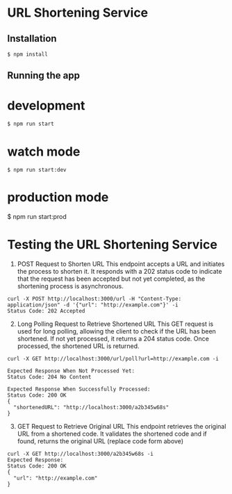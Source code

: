 # URL Shortening Service

## Installation

```
$ npm install
```

## Running the app
# development
```
$ npm run start
```
# watch mode
```
$ npm run start:dev
```
# production mode
$ npm run start:prod

# Testing the URL Shortening Service
1. POST Request to Shorten URL
This endpoint accepts a URL and initiates the process to shorten it. It responds with a 202 status code to indicate that the request has been accepted but not yet completed, as the shortening process is asynchronous.

```
curl -X POST http://localhost:3000/url -H "Content-Type: application/json" -d '{"url": "http://example.com"}' -i
Status Code: 202 Accepted
```

2. Long Polling Request to Retrieve Shortened URL
This GET request is used for long polling, allowing the client to check if the URL has been shortened. If not yet processed, it returns a 204 status code. Once processed, the shortened URL is returned.
```
curl -X GET http://localhost:3000/url/poll?url=http://example.com -i

Expected Response When Not Processed Yet:
Status Code: 204 No Content

Expected Response When Successfully Processed:
Status Code: 200 OK
{
  "shortenedURL": "http://localhost:3000/a2b345w68s"
}
```

3. GET Request to Retrieve Original URL
This endpoint retrieves the original URL from a shortened code. It validates the shortened code and if found, returns the original URL (replace code form above)
```
curl -X GET http://localhost:3000/a2b345w68s -i
Expected Response:
Status Code: 200 OK
{
  "url": "http://example.com"
}
```

